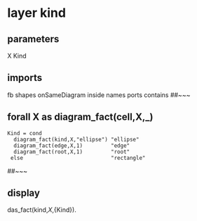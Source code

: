 # layer kind
## parameters
  X
  Kind
## imports
  fb
  shapes
  onSameDiagram
  inside
  names
  ports
  contains
##~~~
## forall X as diagram_fact(cell,X,_)
    Kind = cond
      diagram_fact(kind,X,"ellipse") "ellipse"
      diagram_fact(edge,X,1)         "edge"
      diagram_fact(root,X,1)         "root"
     else                            "rectangle"
##~~~
## display
  das_fact(kind,${X},${Kind}).
